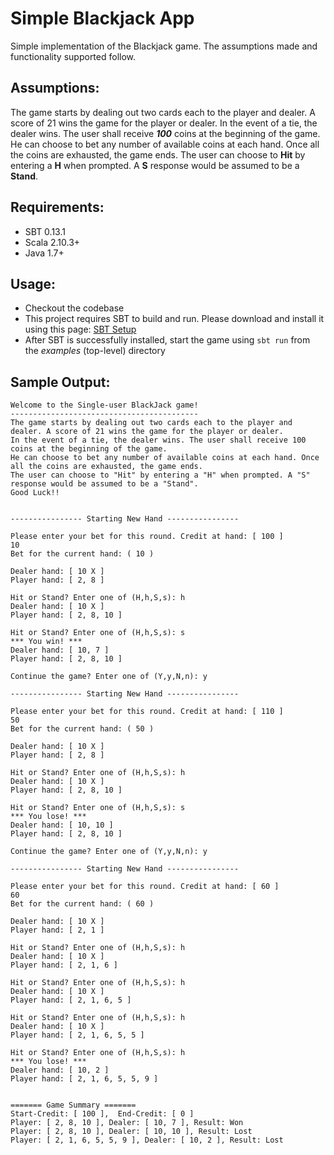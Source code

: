 Simple Blackjack App
====================

Simple implementation of the Blackjack game. The assumptions made and functionality supported follow.

Assumptions:
------------
The game starts by dealing out two cards each to the player and dealer. A score of 21 wins the game for the player or dealer.
In the event of a tie, the dealer wins. The user shall receive ***100*** coins at the beginning of the game.
He can choose to bet any number of available coins at each hand. Once all the coins are exhausted, the game ends.
The user can choose to **Hit** by entering a **H** when prompted. A **S** response would be assumed to be a **Stand**.

Requirements:
-------------
* SBT 0.13.1
* Scala 2.10.3+
* Java 1.7+

Usage:
------
* Checkout the codebase
* This project requires SBT to build and run. Please download and install it using this page: [SBT Setup](http://www.scala-sbt.org/release/docs/Getting-Started/Setup.html)
* After SBT is successfully installed, start the game using `sbt run` from the *examples* (top-level) directory

Sample Output:
--------------
    Welcome to the Single-user BlackJack game!
    ------------------------------------------
    The game starts by dealing out two cards each to the player and dealer. A score of 21 wins the game for the player or dealer.
    In the event of a tie, the dealer wins. The user shall receive 100 coins at the beginning of the game.
    He can choose to bet any number of available coins at each hand. Once all the coins are exhausted, the game ends.
    The user can choose to "Hit" by entering a "H" when prompted. A "S" response would be assumed to be a "Stand".
    Good Luck!!


    ---------------- Starting New Hand ----------------

    Please enter your bet for this round. Credit at hand: [ 100 ]
    10
    Bet for the current hand: ( 10 )

    Dealer hand: [ 10 X ]
    Player hand: [ 2, 8 ]

    Hit or Stand? Enter one of (H,h,S,s): h
    Dealer hand: [ 10 X ]
    Player hand: [ 2, 8, 10 ]

    Hit or Stand? Enter one of (H,h,S,s): s
    *** You win! ***
    Dealer hand: [ 10, 7 ]
    Player hand: [ 2, 8, 10 ]

    Continue the game? Enter one of (Y,y,N,n): y

    ---------------- Starting New Hand ----------------

    Please enter your bet for this round. Credit at hand: [ 110 ]
    50
    Bet for the current hand: ( 50 )

    Dealer hand: [ 10 X ]
    Player hand: [ 2, 8 ]

    Hit or Stand? Enter one of (H,h,S,s): h
    Dealer hand: [ 10 X ]
    Player hand: [ 2, 8, 10 ]

    Hit or Stand? Enter one of (H,h,S,s): s
    *** You lose! ***
    Dealer hand: [ 10, 10 ]
    Player hand: [ 2, 8, 10 ]

    Continue the game? Enter one of (Y,y,N,n): y

    ---------------- Starting New Hand ----------------

    Please enter your bet for this round. Credit at hand: [ 60 ]
    60
    Bet for the current hand: ( 60 )

    Dealer hand: [ 10 X ]
    Player hand: [ 2, 1 ]

    Hit or Stand? Enter one of (H,h,S,s): h
    Dealer hand: [ 10 X ]
    Player hand: [ 2, 1, 6 ]

    Hit or Stand? Enter one of (H,h,S,s): h
    Dealer hand: [ 10 X ]
    Player hand: [ 2, 1, 6, 5 ]

    Hit or Stand? Enter one of (H,h,S,s): h
    Dealer hand: [ 10 X ]
    Player hand: [ 2, 1, 6, 5, 5 ]

    Hit or Stand? Enter one of (H,h,S,s): h
    *** You lose! ***
    Dealer hand: [ 10, 2 ]
    Player hand: [ 2, 1, 6, 5, 5, 9 ]


    ======= Game Summary =======
    Start-Credit: [ 100 ],  End-Credit: [ 0 ]
    Player: [ 2, 8, 10 ], Dealer: [ 10, 7 ], Result: Won
    Player: [ 2, 8, 10 ], Dealer: [ 10, 10 ], Result: Lost
    Player: [ 2, 1, 6, 5, 5, 9 ], Dealer: [ 10, 2 ], Result: Lost